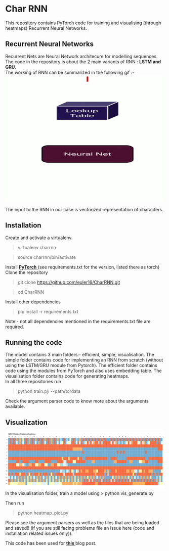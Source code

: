 # Char RNN

This repository contains PyTorch code for training and visualising (through heatmaps) Recurrent Neural Networks.

## Recurrent Neural Networks
Recurrent Nets are Neural Network architecure for modelling sequences. The code in the repository is about the 2 main variants of RNN : **LSTM and GRU**. <br>
The working of RNN can be summarized in the following gif :-
<img src="assets/rnn.gif" height="400" width="500"/>

The input to the RNN in our case is vectorized representation of characters.

## Installation

Create and activate a virtualenv.<br>
> virtualenv charrnn

> source charrnn/bin/activate

Install [ __PyTorch__ ](https://pytorch.org)
(see requirements.txt for the version, listed there  as torch)
<br>
Clone the repository
> git clone https://github.com/euler16/CharRNN.git

> cd CharRNN

Install other dependencies<br>
> pip install -r requirements.txt

Note:- not all dependencies mentioned in the requirements.txt file are required.

## Running the code

The model contains 3 main folders:- efficient, simple, visualisation.
The simple folder contains code for implementing an RNN from scratch (without using the LSTM/GRU module from Pytorch). The efficient folder contains code using the modules from PyTorch and also uses embedding table. The visualisation folder contains code for generating heatmaps.
<br>
In all three repositories run 
> python train.py --path/to/data

Check the argument parser code to know more about the arguments available.

## Visualization

<img src="assets/bokeh_plot.png" />
In the visualisation folder, train a model using
> python vis_generate.py

Then run

> python heatmap_plot.py

Please see the argument parsers as well as the files that are being loaded and saved!! (if you are still facing problems file an issue here (code and installation related issues only)).

This code has been used for [ __this__ ](https://euler16.github.io/cs/2017/07/01/playing-with-rnn.html) blog post.
